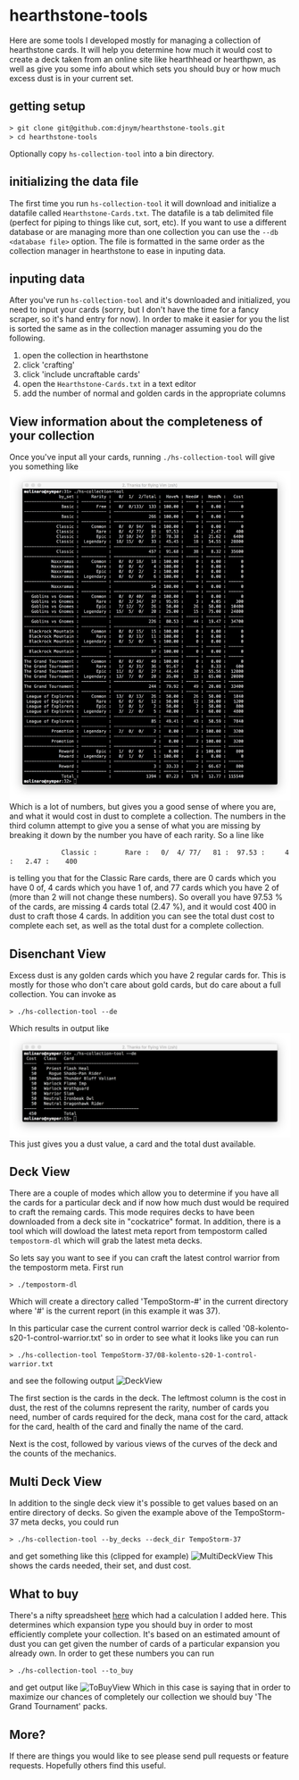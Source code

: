 # hearthstone-tools

Here are some tools I developed mostly for managing a collection of hearthstone cards.  It will help you determine how
much it would cost to create a deck taken from an online site like hearthhead or hearthpwn, as well as give you some
info about which sets you should buy or how much excess dust is in your current set.

## getting setup
```
> git clone git@github.com:djnym/hearthstone-tools.git
> cd hearthstone-tools
```
Optionally copy ```hs-collection-tool``` into a bin directory.

## initializing the data file
The first time you run ```hs-collection-tool``` it will download and initialize a datafile called ```Hearthstone-Cards.txt```.
The datafile is a tab delimited file (perfect for piping to things like cut, sort, etc).  If you want to use a different database
or are managing more than one collection you can use the ```--db <database file>``` option.  The file is formatted in the
same order as the collection manager in hearthstone to ease in inputing data.

## inputing data
After you've run ```hs-collection-tool``` and it's downloaded and initialized, you need to input your cards (sorry, but
I don't have the time for a fancy scraper, so it's hand entry for now).  In order to make it easier for you the list is
sorted the same as in the collection manager assuming you do the following.

1. open the collection in hearthstone
2. click 'crafting'
3. click 'include uncraftable cards'
4. open the ```Hearthstone-Cards.txt``` in a text editor
5. add the number of normal and golden cards in the appropriate columns

## View information about the completeness of your collection
Once you've input all your cards, running ```./hs-collection-tool``` will give you something like
![Overview](screens/CollectionOverview.png)
Which is a lot of numbers, but gives you a good sense of where you are, and what it would cost in dust to complete
a collection.  The numbers in the third column attempt to give you a sense of what you are missing by breaking it
down by the number you have of each rarity.  So a line like
```
             Classic :       Rare :   0/  4/ 77/   81 :  97.53 :     4 :   2.47 :    400
```
is telling you that for the Classic Rare cards, there are 0 cards which you have 0 of, 4 cards which you have 1 of,
and 77 cards which you have 2 of (more than 2 will not change these numbers).  So overall you have 97.53 % of the cards,
are missing 4 cards total (2.47 %), and it would cost 400 in dust to craft those 4 cards.  In addition you can see the
total dust cost to complete each set, as well as the total dust for a complete collection.

## Disenchant View
Excess dust is any golden cards which you have 2 regular cards for.   This is mostly for those who don't care about
gold cards, but do care about a full collection.  You can invoke as
```
> ./hs-collection-tool --de
```
Which results in output like
![Disenchant](screens/DisenchantView.png)
This just gives you a dust value, a card and the total dust available.

## Deck View
There are a couple of modes which allow you to determine if you have all the cards for a particular deck and if now how much
dust would be required to craft the remaing cards.  This mode requires decks to have been downloaded from a deck site in
"cockatrice" format.  In addition, there is a tool which will dowload the latest meta report from tempostorm called
```tempostorm-dl``` which will grab the latest meta decks.

So lets say you want to see if you can craft the latest control warrior from the tempostorm meta.  First run
```
> ./tempostorm-dl
```
Which will create a directory called 'TempoStorm-#' in the current directory where '#' is the current report (in this
example it was 37).

In this particular case the current control warrior deck is called '08-kolento-s20-1-control-warrior.txt' so in order
to see what it looks like you can run
```
> ./hs-collection-tool TempoStorm-37/08-kolento-s20-1-control-warrior.txt
```
and see the following output
![DeckView](screens/DeckView.png)

The first section is the cards in the deck.  The leftmost column is the cost in dust, the rest of the columns represent
the rarity, number of cards you need, number of cards required for the deck, mana cost for the card, attack for the card,
health of the card and finally the name of the card.

Next is the cost, followed by various views of the curves of the deck and the counts of the mechanics.

## Multi Deck View
In addition to the single deck view it's possible to get values based on an entire directory of decks.  So given the example above
of the TempoStorm-37 meta decks, you could run
```
> ./hs-collection-tool --by_decks --deck_dir TempoStorm-37
```
and get something like this (clipped for example)
![MultiDeckView](screens/MultiDecksView.png)
This shows the cards needed, their set, and dust cost.

## What to buy

There's a nifty spreadsheet [here](https://docs.google.com/spreadsheets/d/1VdqhpiremPEiIKmS1YI8_8HkdYb57wb8cD4ZLnxtffU/edit#gid=579362856)
which had a calculation I added here.  This determines which expansion type you should buy in order to most efficiently complete
your collection.  It's based on an estimated amount of dust you can get given the number of cards of a particular expansion you
already own.  In order to get these numbers you can run
```
> ./hs-collection-tool --to_buy
```
and get output like
![ToBuyView](screens/ToBuyView.png)
Which in this case is saying that in order to maximize our chances of completely our collection we should buy 'The Grand Tournament' packs.

## More?

If there are things you would like to see please send pull requests or feature requests.  Hopefully others find this useful.

